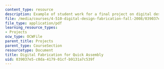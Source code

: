 ```yaml
---
content_type: resource
description: Example of student work for a final project on digital design fabrication.
file: /media/courses/4-510-digital-design-fabrication-fall-2008/039037e5c0da417901cfb9131a7c539f_final_example2.pdf
file_type: application/pdf
learning_resource_types:
- Projects
ocw_type: OCWFile
parent_title: Projects
parent_type: CourseSection
resourcetype: Document
title: Digital Fabrication for Quick Assembly
uid: 039037e5-c0da-4179-01cf-b9131a7c539f
---
```

